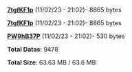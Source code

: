 [**7tgfKF1p**](/data/7tgfKF1p.txt) (11/02/23 - 21:02)- 8865 bytes

[**7tgfKF1p**](/data/7tgfKF1p.txt) (11/02/23 - 21:02)- 8865 bytes

[**PW9hB37P**](/data/PW9hB37P.txt) (11/02/23 - 21:02)- 530 bytes

**Total Datas**: 9478

**Total Size**: 63.63 MB / 63.6 MB